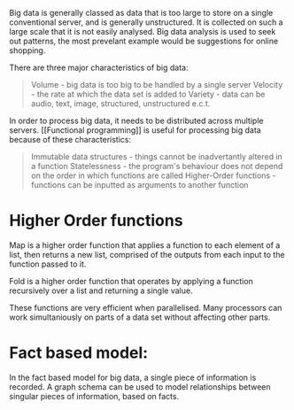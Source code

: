 Big data is generally classed as data that is too large to store on a single conventional server, and is generally unstructured. It is collected on such a large scale that it is not easily analysed. Big data analysis is used to seek out patterns, the most prevelant example would be suggestions for online shopping.

There are three major characteristics of big data:
> Volume - big data is too big to be handled by a single server
> Velocity - the rate at which the data set is added to
> Variety - data can be audio, text, image, structured, unstructured e.c.t.

In order to process big data, it needs to be distributed across multiple servers. [[Functional programming]] is useful for processing big data because of these characteristics:
> Immutable data structures - things cannot be inadvertantly altered in a function
> Statelessness - the program's behaviour does not depend on the order in which functions are called
> Higher-Order functions - functions can be inputted as arguments to another function

# Higher Order functions

Map is a higher order function that applies a function to each element of a list, then returns a new list, comprised of the outputs from each input to the function passed to it.

Fold is a higher order function that operates by applying a function recursively over a list and returning a single value.

These functions are very efficient when parallelised. Many processors can work simultaniously on parts of a data set without affecting other parts.


# Fact based model:

In the fact based model for big data, a single piece of information is recorded. A graph schema can be used to model relationships between singular pieces of information, based on facts. 
